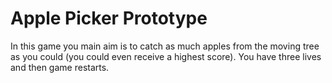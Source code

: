 # Apple Picker Prototype
In this game you main aim is to catch as much apples from the moving tree as you could (you could even receive a highest score). You have three lives and then game restarts.

